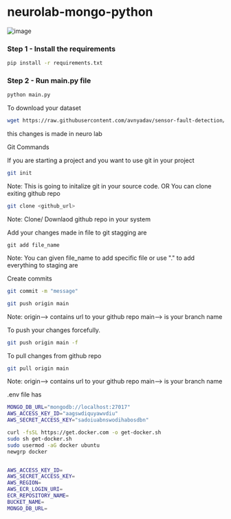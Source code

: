 # neurolab-mongo-python

![image](https://user-images.githubusercontent.com/57321948/196933065-4b16c235-f3b9-4391-9cfe-4affcec87c35.png)

### Step 1 - Install the requirements

```bash
pip install -r requirements.txt
```

### Step 2 - Run main.py file

```bash
python main.py
```

To download your dataset

```bash
wget https://raw.githubusercontent.com/avnyadav/sensor-fault-detection/main/aps_failure_training_set1.csv
```


this changes is made in neuro lab 

Git Commands

If you are starting a project and you want to use git in your project

```bash
git init
```

Note: This is going to initalize git in your source code.
OR
You can clone exiting github repo
```bash
git clone <github_url>
```
Note: Clone/ Downlaod github repo in your system

Add your changes made in file to git stagging are

```
git add file_name
```

Note: You can given file_name to add specific file or use "." to add everything to staging are

Create commits
```bash
git commit -m "message"
```
```bash
git push origin main
```
Note: origin--> contains url to your github repo main--> is your branch name

To push your changes forcefully.
```bash
git push origin main -f
```
To pull changes from github repo
```bash
git pull origin main
```
Note: origin--> contains url to your github repo main--> is your branch name

.env file has
```bash
MONGO_DB_URL="mongodb://localhost:27017"
AWS_ACCESS_KEY_ID="aagswdiquyawvdiu"
AWS_SECRET_ACCESS_KEY="sadoiuabnswodihabosdbn"
```
```bash
curl -fsSL https://get.docker.com -o get-docker.sh
sudo sh get-docker.sh
sudo usermod -aG docker ubuntu
newgrp docker
```

```bash

AWS_ACCESS_KEY_ID=
AWS_SECRET_ACCESS_KEY=
AWS_REGION=
AWS_ECR_LOGIN_URI=
ECR_REPOSITORY_NAME=
BUCKET_NAME=
MONGO_DB_URL=
```
